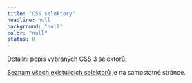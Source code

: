 ```yaml
---
title: "CSS selektory"
headline: null
background: "null"
color: "null"
status: 0
---
```


<p>Detailní popis vybraných CSS 3 selektorů.</p>

<p><a href="/css-selektory">Seznam všech existujících selektorů</a> je na samostatné stránce.</p>